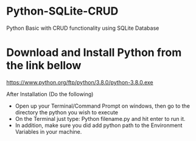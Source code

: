 # Python-SQLite-CRUD
Python Basic with CRUD functionality using SQLite Database

# Download and Install Python from the link bellow
https://www.python.org/ftp/python/3.8.0/python-3.8.0.exe

After Installation (Do the following)
- Open up your Terminal/Command Prompt on windows, then go to the directory the python you wish to execute
- On the Terminal just type: Python filename.py and hit enter to run it.
- In addition, make sure you did add python path to the Environment Variables in your machine.
